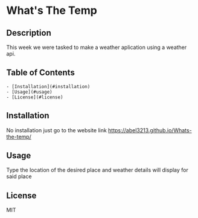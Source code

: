 # What's The Temp

## Description
This week we were tasked to make a weather aplication using a weather api.

## Table of Contents

    - [Installation](#installation)
    - [Usage](#usage)
    - [License](#license)
      

## Installation
No installation just go to the website link https://abel3213.github.io/Whats-the-temp/

## Usage
Type the location of the desired place and weather details will display for said place

## License
MIT
  

